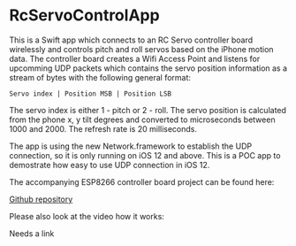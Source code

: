 # RcServoControlApp

This is a Swift app which connects to an RC Servo controller board wirelessly and controls pitch and roll servos based on the iPhone motion data. The controller board creates a Wifi Access Point and listens for upcomming UDP packets which contains the servo position information as a stream of bytes with the following general format:

`Servo index | Position MSB | Position LSB`

The servo index is either 1 - pitch or 2 - roll. The servo position is calculated from the phone x, y tilt degrees and converted to microseconds between 1000 and 2000. The refresh rate is 20 milliseconds.

The app is using the new Network.framework to establish the UDP connection, so it is only running on iOS 12 and above. This is a POC app to demostrate how easy to use UDP connection in iOS 12.

The accompanying ESP8266 controller board project can be found here:

[Github repository](https://github.com/bodri/UdpRcServoController)

Please also look at the video how it works:

Needs a link
